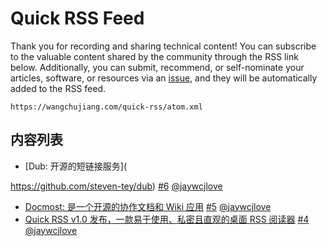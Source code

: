 Quick RSS Feed
===

Thank you for recording and sharing technical content! You can subscribe to the valuable content shared by the community through the RSS link below. Additionally, you can submit, recommend, or self-nominate your articles, software, or resources via an [issue](https://github.com/jaywcjlove/quick-rss/issues/new/choose), and they will be automatically added to the RSS feed.

```
https://wangchujiang.com/quick-rss/atom.xml
```

## 内容列表

<!--RSS_LIST_START-->
- [Dub: 开源的短链接服务](

https://github.com/steven-tey/dub) [#6](https://github.com/jaywcjlove/quick-rss/issues/6) [@jaywcjlove](https://github.com/jaywcjlove)
- [Docmost: 是一个开源的协作文档和 Wiki 应用](https://github.com/docmost/docmost) [#5](https://github.com/jaywcjlove/quick-rss/issues/5) [@jaywcjlove](https://github.com/jaywcjlove)
- [Quick RSS v1.0 发布，一款易于使用、私密且直观的桌面 RSS 阅读器](https://github.com/jaywcjlove/quick-rss) [#4](https://github.com/jaywcjlove/quick-rss/issues/4) [@jaywcjlove](https://github.com/jaywcjlove)

<!--RSS_LIST_END-->